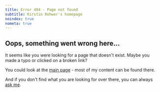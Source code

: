 ```yaml
---
title: Error 404 - Page not found
subtitle: Kirstin Rohwer's homepage
noindex: true
nometa: true
---
```


## Oops, something went wrong here...

It seems like you were looking for a page that doesn't exist. Maybe you made a typo or clicked on a broken link?

You could look at the [main page](/) - most of my content can be found there.

And if you don't find what you are looking for over there, you can always [ask me](/about/).
